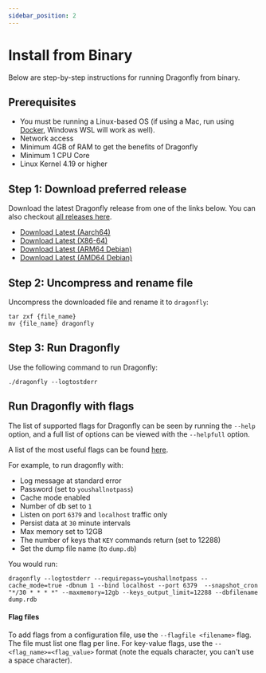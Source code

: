 ```yaml
---
sidebar_position: 2
---
```


# Install from Binary

Below are step-by-step instructions for running Dragonfly from binary.

## Prerequisites

- You must be running a Linux-based OS (if using a Mac, run using [Docker](/getting-started/docker), Windows WSL will work as well).
- Network access
- Minimum 4GB of RAM to get the benefits of Dragonfly
- Minimum 1 CPU Core
- Linux Kernel 4.19 or higher

## Step 1: Download preferred release

Download the latest Dragonfly release from one of the links below. You can also checkout [all releases here](https://github.com/dragonflydb/dragonfly/releases).

- [Download Latest (Aarch64)](https://dragonflydb.gateway.scarf.sh/latest/dragonfly-aarch64.tar.gz)
- [Download Latest (X86-64)](https://dragonflydb.gateway.scarf.sh/latest/dragonfly-x86_64.tar.gz)
- [Download Latest (ARM64 Debian)](https://dragonflydb.gateway.scarf.sh/latest/dragonfly_arm64.deb)
- [Download Latest (AMD64 Debian)](https://dragonflydb.gateway.scarf.sh/latest/dragonfly_amd64.deb)

## Step 2: Uncompress and rename file

Uncompress the downloaded file and rename it to `dragonfly`:

```
tar zxf {file_name}
mv {file_name} dragonfly
```

## Step 3: Run Dragonfly

Use the following command to run Dragonfly:

```
./dragonfly --logtostderr
```

## Run Dragonfly with flags

The list of supported flags for Dragonfly can be seen by running the `--help` option, and a full list of options can be viewed with the `--helpfull` option.

A list of the most useful flags can be found [here](https://github.com/dragonflydb/dragonfly#configuration).

For example, to run dragonfly with:

- Log message at standard error
- Password (set to `youshallnotpass`)
- Cache mode enabled
- Number of db set to `1`
- Listen on port `6379` and `localhost` traffic only
- Persist data at `30` minute intervals
- Max memory set to 12GB
- The number of keys that `KEY` commands return (set to 12288)
- Set the dump file name (to `dump.db`)

You would run:

```
dragonfly --logtostderr --requirepass=youshallnotpass --cache_mode=true -dbnum 1 --bind localhost --port 6379  --snapshot_cron "*/30 * * * *" --maxmemory=12gb --keys_output_limit=12288 --dbfilename dump.rdb
```

#### Flag files

To add flags from a configuration file, use the `--flagfile <filename>` flag. The file must list one flag per line. For key-value flags, use the `--<flag_name>=<flag_value>` format (note the equals character, you can't use a space character).
